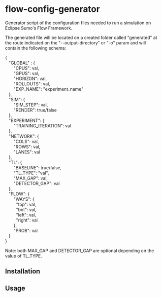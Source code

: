 # flow-config-generator
Generator script of the configuration files needed to run a simulation on Eclipse Sumo's Flow Framework.

The generated file will be located on a created folder called "generated" at the route indicated on the "--output-directory" or "-o" param and will contain the following schema:

{     
&nbsp;&nbsp; "GLOBAL" : {     
&nbsp;&nbsp;&nbsp;&nbsp;&nbsp;&nbsp; "CPUS": val,     
&nbsp;&nbsp;&nbsp;&nbsp;&nbsp;&nbsp; "GPUS": val,    
&nbsp;&nbsp;&nbsp;&nbsp;&nbsp;&nbsp; "HORIZON": val,     
&nbsp;&nbsp;&nbsp;&nbsp;&nbsp;&nbsp; "ROLLOUTS": val,     
&nbsp;&nbsp;&nbsp;&nbsp;&nbsp;&nbsp; "EXP_NAME": "experiment_name"    
&nbsp;&nbsp; },      
&nbsp;&nbsp; "SIM": {      
&nbsp;&nbsp;&nbsp;&nbsp;&nbsp;&nbsp; "SIM_STEP": val,     
&nbsp;&nbsp;&nbsp;&nbsp;&nbsp;&nbsp; "RENDER": true/false      
&nbsp;&nbsp; },     
&nbsp;&nbsp; "EXPERIMENT": {     
&nbsp;&nbsp;&nbsp;&nbsp;&nbsp;&nbsp; "TRAINING_ITERATION": val      
&nbsp;&nbsp; },     
&nbsp;&nbsp; "NETWORK": {      
&nbsp;&nbsp;&nbsp;&nbsp;&nbsp;&nbsp; "COLS": val,      
&nbsp;&nbsp;&nbsp;&nbsp;&nbsp;&nbsp; "ROWS": val,      
&nbsp;&nbsp;&nbsp;&nbsp;&nbsp;&nbsp; "LANES": val      
&nbsp;&nbsp; },      
&nbsp;&nbsp; "TL": {      
&nbsp;&nbsp;&nbsp;&nbsp;&nbsp;&nbsp; "BASELINE": true/false,     
&nbsp;&nbsp;&nbsp;&nbsp;&nbsp;&nbsp; "TL_TYPE": "val",      
&nbsp;&nbsp;&nbsp;&nbsp;&nbsp;&nbsp; "MAX_GAP": val,    
&nbsp;&nbsp;&nbsp;&nbsp;&nbsp;&nbsp; "DETECTOR_GAP": val    
&nbsp;&nbsp; },   
&nbsp;&nbsp; "FLOW": {    
&nbsp;&nbsp;&nbsp;&nbsp;&nbsp;&nbsp; "WAYS": {    
&nbsp;&nbsp;&nbsp;&nbsp;&nbsp;&nbsp;&nbsp;&nbsp; "top": val,    
&nbsp;&nbsp;&nbsp;&nbsp;&nbsp;&nbsp;&nbsp;&nbsp; "bot": val,    
&nbsp;&nbsp;&nbsp;&nbsp;&nbsp;&nbsp;&nbsp;&nbsp; "left": val,    
&nbsp;&nbsp;&nbsp;&nbsp;&nbsp;&nbsp;&nbsp;&nbsp; "right": val    
&nbsp;&nbsp;&nbsp;&nbsp;&nbsp;&nbsp; },    
&nbsp;&nbsp;&nbsp;&nbsp;&nbsp;&nbsp; "PROB": val   
&nbsp;&nbsp; }   
}    

Note: both MAX_GAP and DETECTOR_GAP are optional depending on the value of TL_TYPE.

## Installation

## Usage
